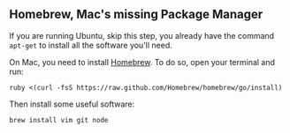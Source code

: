 ## Homebrew, Mac's missing Package Manager

If you are running Ubuntu, skip this step, you already have the command `apt-get` to install all the software you'll need.

On Mac, you need to install [Homebrew](http://brew.sh/). To do so, open your terminal and run:

```shell
ruby <(curl -fsS https://raw.github.com/Homebrew/homebrew/go/install)
```

Then install some useful software:

```shell
brew install vim git node
```
